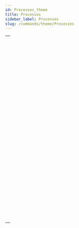 ```yaml
---
id: Processes_theme
title: Processos
sidebar_label: Processos
slug: /commands/theme/Processes
---
```


|                                                                                                                   |
| ----------------------------------------------------------------------------------------------------------------- |
| [<!-- INCLUDE #_command_.ABORT PROCESS BY ID.Syntax -->](../../commands-legacy/abort-process-by-id.md)<br/>       |
| [<!-- INCLUDE #_command_.Count tasks.Syntax -->](../../commands-legacy/count-tasks.md)<br/>                       |
| [<!-- INCLUDE #_command_.Count user processes.Syntax -->](../../commands-legacy/count-user-processes.md)<br/>     |
| [<!-- INCLUDE #_command_.Count users.Syntax -->](../../commands-legacy/count-users.md)<br/>                       |
| [<!-- INCLUDE #_command_.Current process.Syntax -->](../../commands-legacy/current-process.md)<br/>               |
| [<!-- INCLUDE #_command_.Current process name.Syntax -->](../../commands-legacy/current-process-name.md)<br/>     |
| [<!-- INCLUDE #_command_.DELAY PROCESS.Syntax -->](../../commands-legacy/delay-process.md)<br/>                   |
| [<!-- INCLUDE #_command_.EXECUTE ON CLIENT.Syntax -->](../../commands-legacy/execute-on-client.md)<br/>           |
| [<!-- INCLUDE #_command_.Execute on server.Syntax -->](../../commands-legacy/execute-on-server.md)<br/>           |
| [<!-- INCLUDE #_command_.GET REGISTERED CLIENTS.Syntax -->](../../commands-legacy/get-registered-clients.md)<br/> |
| [<!-- INCLUDE #_command_.New process.Syntax -->](../../commands-legacy/new-process.md)<br/>                       |
| [<!-- INCLUDE #_command_.PAUSE PROCESS.Syntax -->](../../commands-legacy/pause-process.md)<br/>                   |
| [<!-- INCLUDE #_command_.Process aborted.Syntax -->](../../commands-legacy/process-aborted.md)<br/>               |
| [<!-- INCLUDE #_command_.Process activity.Syntax -->](../../commands/process-activity.md)<br/>                    |
| [<!-- INCLUDE #_command_.Process info.Syntax -->](../../commands/process-info.md)<br/>                            |
| [<!-- INCLUDE #_command_.Process number.Syntax -->](../../commands/process-number.md)<br/>                        |
| [<!-- INCLUDE #_command_.Process state.Syntax -->](../../commands-legacy/process-state.md)<br/>                   |
| [<!-- INCLUDE #_command_.REGISTER CLIENT.Syntax -->](../../commands-legacy/register-client.md)<br/>               |
| [<!-- INCLUDE #_command_.RESUME PROCESS.Syntax -->](../../commands-legacy/resume-process.md)<br/>                 |
| [<!-- INCLUDE #_command_.Session.Syntax -->](../../commands/session.md)<br/>                                      |
| [<!-- INCLUDE #_command_.Session info.Syntax -->](../../commands/session-info.md)<br/>                            |
| [<!-- INCLUDE #_command_.Session storage.Syntax -->](../../commands/session-storage.md)<br/>                      |
| [<!-- INCLUDE #_command_.UNREGISTER CLIENT.Syntax -->](../../commands-legacy/unregister-client.md)<br/>           |
